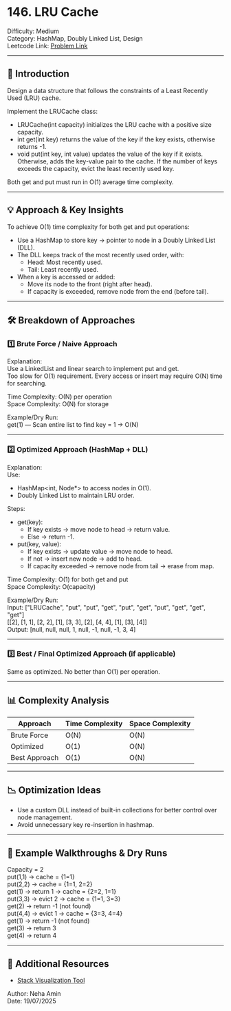 # 146. LRU Cache
Difficulty: Medium  
Category: HashMap, Doubly Linked List, Design  
Leetcode Link: [Problem Link](https://leetcode.com/problems/lru-cache/)

---

## 📝 Introduction

Design a data structure that follows the constraints of a Least Recently Used (LRU) cache.

Implement the LRUCache class:
- LRUCache(int capacity) initializes the LRU cache with a positive size capacity.
- int get(int key) returns the value of the key if the key exists, otherwise returns -1.
- void put(int key, int value) updates the value of the key if it exists. Otherwise, adds the key-value pair to the cache. If the number of keys exceeds the capacity, evict the least recently used key.

Both get and put must run in O(1) average time complexity.

---

## 💡 Approach & Key Insights

To achieve O(1) time complexity for both get and put operations:
- Use a HashMap to store key → pointer to node in a Doubly Linked List (DLL).
- The DLL keeps track of the most recently used order, with:
  - Head: Most recently used.
  - Tail: Least recently used.
- When a key is accessed or added:
  - Move its node to the front (right after head).
  - If capacity is exceeded, remove node from the end (before tail).

---

## 🛠️ Breakdown of Approaches

### 1️⃣ Brute Force / Naive Approach

Explanation:  
Use a LinkedList and linear search to implement put and get.  
Too slow for O(1) requirement. Every access or insert may require O(N) time for searching.

Time Complexity: O(N) per operation  
Space Complexity: O(N) for storage

Example/Dry Run:  
get(1) — Scan entire list to find key = 1 → O(N)

---

### 2️⃣ Optimized Approach (HashMap + DLL)

Explanation:  
Use:
- HashMap<int, Node*> to access nodes in O(1).
- Doubly Linked List to maintain LRU order.

Steps:
- get(key):  
  - If key exists → move node to head → return value.  
  - Else → return -1.
- put(key, value):  
  - If key exists → update value → move node to head.  
  - If not → insert new node → add to head.  
  - If capacity exceeded → remove node from tail → erase from map.

Time Complexity: O(1) for both get and put  
Space Complexity: O(capacity)

Example/Dry Run:  
Input:
["LRUCache", "put", "put", "get", "put", "get", "put", "get", "get", "get"]  
[[2], [1, 1], [2, 2], [1], [3, 3], [2], [4, 4], [1], [3], [4]]  
Output: [null, null, null, 1, null, -1, null, -1, 3, 4]

---

### 3️⃣ Best / Final Optimized Approach (if applicable)

Same as optimized. No better than O(1) per operation.

---

## 📊 Complexity Analysis

| Approach       | Time Complexity | Space Complexity |
|----------------|------------------|------------------|
| Brute Force    | O(N)             | O(N)             |
| Optimized      | O(1)             | O(N)             |
| Best Approach  | O(1)             | O(N)             |

---

## 📉 Optimization Ideas

- Use a custom DLL instead of built-in collections for better control over node management.
- Avoid unnecessary key re-insertion in hashmap.

---

## 📌 Example Walkthroughs & Dry Runs

Capacity = 2  
put(1,1) → cache = {1=1}  
put(2,2) → cache = {1=1, 2=2}  
get(1)   → return 1 → cache = {2=2, 1=1}  
put(3,3) → evict 2 → cache = {1=1, 3=3}  
get(2)   → return -1 (not found)  
put(4,4) → evict 1 → cache = {3=3, 4=4}  
get(1)   → return -1 (not found)  
get(3)   → return 3  
get(4)   → return 4

---


## 🔗 Additional Resources

- [Stack Visualization Tool](https://visualgo.net/en/list)  

Author: Neha Amin  
Date: 19/07/2025